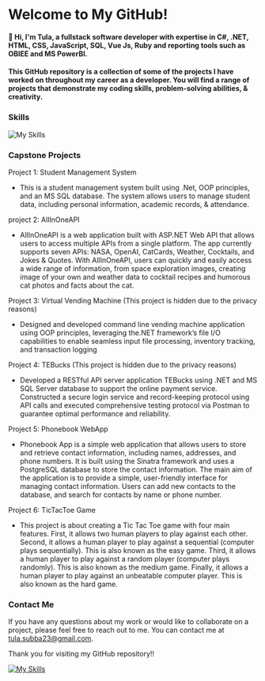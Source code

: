 # Welcome to My GitHub!
#### 👋 Hi, I'm Tula, a fullstack software developer with expertise in C#, .NET, HTML, CSS, JavaScript, SQL, Vue Js, Ruby and reporting tools such as OBIEE and MS PowerBI.

#### This GitHub repository is a collection of some of the projects I have worked on throughout my career as a developer. You will find a range of projects that demonstrate my coding skills, problem-solving abilities, & creativity.
### Skills
![My Skills](https://skillicons.dev/icons?i=cs,dotnet,visualstudio,vscode,gitlab,html,css,bootstrap,vue,js,java,ruby,postgres,postman,github)
### Capstone Projects
Project 1: Student Management System
* This is a student management system built using .Net, OOP principles, and an MS SQL database. The system allows users to manage student data, including personal information, academic records, & attendance.

project 2: AllInOneAPI
* AllInOneAPI is a web application built with ASP.NET Web API that allows users to access multiple APIs from a single platform. The app currently supports seven APIs: NASA, OpenAI, CatCards, Weather, Cocktails, and Jokes & Quotes. With AllInOneAPI, users can quickly and easily access a wide range of information, from space exploration images, creating image of your own and weather data to cocktail recipes and humorous cat photos and facts about the cat.
 
Project 3: Virtual Vending Machine (This project is hidden due to the privacy reasons)
* Designed and developed command line vending machine application using OOP principles, leveraging the.NET framework’s file I/O capabilities to enable seamless input file processing, inventory tracking, and transaction logging

Project 4: TEBucks (This project is hidden due to the privacy reasons)
* Developed a RESTful API server application TEBucks using .NET and MS SQL Server database to support the online payment service. Constructed a secure login service and record-keeping protocol using API calls and executed comprehensive testing protocol via Postman to guarantee optimal performance and reliability.

Project 5: Phonebook WebApp
* Phonebook App is a simple web application that allows users to store and retrieve contact information, including names, addresses, and phone numbers. It is built using the Sinatra framework and uses a PostgreSQL database to store the contact information. The main aim of the application is to provide a simple, user-friendly interface for managing contact information. Users can add new contacts to the database, and search for contacts by name or phone number.

Project 6: TicTacToe Game
* This project is about creating a Tic Tac Toe game with four main features. First, it allows two human players to play against each other. Second, it allows a human player to play against a sequential (computer plays sequentially). This is also known as the easy game. Third, it allows a human player to play against a random player (computer plays randomly). This is also known as the medium game. Finally, it allows a human player to play against an unbeatable computer player. This is also known as the hard game.
### Contact Me
If you have any questions about my work or would like to collaborate on a project, please feel free to reach out to me. You can contact me at tula.subba23@gmail.com.

Thank you for visiting my GitHub repository!!

[![My Skills](https://skillicons.dev/icons?i=linkedin)](https://www.linkedin.com/in/tulasubba/)
